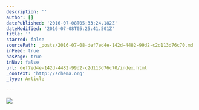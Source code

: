 ```yaml
---
description: ''
author: []
datePublished: '2016-07-08T05:33:24.182Z'
dateModified: '2016-07-08T05:25:41.501Z'
title: ''
starred: false
sourcePath: _posts/2016-07-08-def7ed4e-142d-4482-99d2-c2d113d76c70.md
inFeed: true
hasPage: true
inNav: false
url: def7ed4e-142d-4482-99d2-c2d113d76c70/index.html
_context: 'http://schema.org'
_type: Article

---
```

![](https://the-grid-user-content.s3-us-west-2.amazonaws.com/0464aaba-a096-4651-bb10-93967ec00065.jpg)